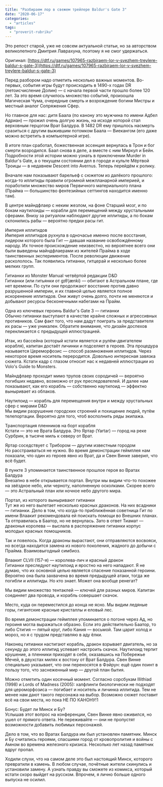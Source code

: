 ```yaml
---
title: "Разбираем лор в свежем трейлере Baldur's Gate 3"
date: "2020-06-17"
categories: 
  - "articles"
tags: 
  - "proverit-rubriku"
---
```


Это репост старой, уже не совсем актуальной статьи, но за авторством великолепного Дмитрия Лаврахуна, поэтому я не смог удержаться.

Оригинал: [https://dtf.ru/games/107965-razbiraem-lor-v-svezhem-treylere-baldur-s-gate-3](https://dtf.ru/games/107965-razbiraem-lor-v-svezhem-treylere-baldur-s-gate-3)

Перед разбором надо отметить несколько важных моментов. Во-первых, события игры будут происходить в 1490-х годах DR (летоисчисление Долин) — с начала первой части прошло более 120 лет. За это время случилось множество событий, произошла Магическая Чума, очередные смерть и возрождение богини Мистры и местный аналог Сопряжения Сфер.

Но главное для нас: дитя Баала (по канону это мужчина по имени Адбел Адриан) — прожил очень долгую жизнь, на исходе которой стал верховным герцогом Врат Балдура. В 1482 DR ему пришлось насмерть сразиться с другим выжившим потомком Баала — Виекангом (его даже можно встретить в компьютерной игре).

В итоге план сработал, божественная эссенция вернулась в Трон и бог смерти возродился. Баал снова в деле, а вместе с ним Миркул и Бейн. Подробности этой истории можно узнать в приключении Murder in Baldur's Gate, а о текущем состоянии дел в городе и культе Мёртвой Троицы — в недавнем Descent into Avernus. Теперь перейдём к ролику.

Вначале нам показывают барельеф с сюжетом из далёкого прошлого: когда-то иллитиды правили огромной межпланарной империей, и поработили множество миров Первичного материального плана (Прайма — большинство фентезийных сеттингов находится именно там).

В центре майндфлаер с неким жезлом, на фоне Старший мозг, и по бокам наутилоиды — корабли для перемещений между хрустальными сферами. Внизу за ритуалом наблюдают другие иллитиды, а по бокам склонились рабы — вероятно предки расы гит.

Империя иллитидов​  
Империя иллитидов рухнула в одночасье именно после восстания, лидером которого была Гит — давшая название освобождённому народу. Их точное происхождение неизвестно, но вероятнее всего они были выведены майндфлаерами из жителей Прайма в ходе таинственных экспериментов. После революции движение раскололось. Так появились гитианки, гитцерай и несколько более мелких групп.

Гитианки из Monster Manual четвёртой редакции D&D​  
Гитианки (или гитьянки от gɪθˈjænki) — обитают в Астральном плане, где нет времени. По сути они продолжают восстание против давно разрушенной империи, и их главной целью является полное искоренение иллитидов. Они живут очень долго, почти не меняются и добывают ресурсы бесконечными набегами на Прайм.

​Одна из ключевых героинь Baldur's Gate 3 — гитианки  
Обычно гитианки выступают в качестве крайне сложных и агрессивных противников. Сам факт того, что нам дадут поиграть за представителя их расы — уже уникален. Обратите внимание, что дизайн доспехов перекликается с предыдущей иллюстрацией.

Итак, из бассейна (который кстати является и рулём-двигателем корабля), капитан достаёт личинки и подселяет в героев. Эта процедура называется Цереморфозис — способ размножения иллитидов. Через некоторое время носитель переродится. Довольно интересная завязка сюжета. Кстати кадр с глазом относит нас к недавней иллюстрации из Volo's Guide to Monsters.

Майндфлаер проходит мимо трупов своих сородичей — вероятно погибших недавно, возможно от рук преследователей. И далее нам показывают, как его корабль — собственно наутилоид — эффектно выныривает из облаков.

Наутилоид — корабль для перемещения внутри и между хрустальных сфер с мирами D&D​  
Мы видим разрушение городских строений и похищение людей, путём телепортации. Вероятно для того, чтоб восполнить ряды экипажа.

Транспортация пленников на борт корабля​  
Кстати — это не Врата Балдура. Это Яртар (Yartar) — город на реке Сурбрин, в тысяче миль к северу от Врат.

Яртар соседствует с Трибором — другим известным городом​  
Но расстраиваться не нужно. Во время демонстрации геймплея нам показали, что один из героев явно из Врат, да и Свен Винке заверил, что всё будет.

В пункте 3 упоминается таинственное прошлое героя во Вратах Балдура​  
Внезапно в небе открывается портал. Внутри мы видим что-то похожее на звёздное небо, или черноту, наполненную осколками. Скорее всего — это Астральный план или ночное небо другого мира.

Портал, из которого выныривают гитианки​  
Тут же из него вылетает несколько красных драконов. На них всадники — гитианки. Дело в том, что когда-то приближённая советница Гит по имени Влаакит рекомендовала ей поискать помощи во Внешних планах. Та отправилась в Баатор, но не вернулась. Зато в ответ Тиамат — драконья королева — выслала в распоряжение гитианки корпус молодых красных помощников.

Так и повелось. Когда драконы вырастают, они отправляются восвояси, но всегда находится замена из нового поколения, жадного до добычи с Прайма. Взаимовыгодный симбиоз.

​Влаакит CLVII (157-я) — королева-лич и красный дракон  
Гитианки преследуют наутилоид и яростно на него нападают. Я не думаю, что их основной целью является спасение показанной героини. Вероятно она была захвачена во время предыдущей атаки, тогда же погибли и иллитиды. Но кто знает. Может она вообще ренегат?

Мы видим множество тентаклей — ключей для разных миров. Капитан соединяет два провода, и корабль совершает скачок.

Место, куда он переместился до конца не ясно. Мы видим ледяные горы, гигантские красные кристаллы и еловый лес.

Во время демонстрации геймплея упоминается о погоне через Ад, но героиня могла выражаться образно. Если это действительно Баатор, то либо Стигия — пятый круг, либо Кания — восьмой. Там царит холод и мороз, но я с трудом представляю в аду ёлки.

Наконец гитианки настигают корабль, дракон взрывает двигатель, но за секунду до этого иллитид успевает настроить скачок. Наутилоид терпит крушение, а пленники приходят в себя, оказавшись на Побережье Мечей, в двухстах милях к востоку от Врат Балдура. Свен Винке специально указывает, что они переносятся в Фэйрун: ещё один поинт в пользу того, что заснеженный мир — другой план бытия.

Можно отметить один косячный момент. Согласно сорсбукам Illithiad (1998) и Lords of Madness (2005): халфлинги биологически не подходят для цероморфозиса — погибает и носитель и личинка иллитида. Тем не менее нам дают такого персонажа на выбор. Возможно сюжет поставит всё на свои места, но пока НЕ ПО КАНОНУ!1

Бонус: Будет ли Минск и Бу?  
Услышав этот вопрос на конференции, Свен Винке явно оживился, но ушел от прямого ответа. Не переживайте — они не пропустят возможности добавить любимых персонажей.

Дело в том, что во Вратах Балдура им был установлен памятник. Минск и Бу считались героями, спасшими город от кровопролития и войны с Амном во времена железного кризиса. Несколько лет назад памятник вдруг пропал.

Ходили слухи, что на самом деле это был настоящий Минск, которого превратили в камень. В любом случае, почётные жители скинулись и установили замену. А узнать правду вы сможете из комикса, который кстати скоро выйдет на русском. Впрочем, я лично больше одного выпуска не осилил.
